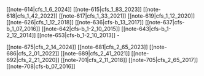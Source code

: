 
[[note-614|cfs_1_6_2024]]
[[note-615|cfs_1_83_2023]]
[[note-618|cfs_1_42_2022]]
[[note-617|cfs_1_33_2021]]
[[note-619|cfs_1_12_2020]]
[[note-626|cfs_1_12_2018]]
[[note-636|cfs-b_13_2017]]
[[note-637|cfs-b_1_07_2016]]
[[note-642|cfs-b_1-2_10_2015]]
[[note-643|cfs-b_1-2_12_2014]]
[[note-653|cfs-b_1-2_10_2013]] -



[[note-675|cfs_2_14_2024]]
[[note-681|cfs_2_65_2023]] 
[[note-686|cfs_2_01_2022]] 
[[note-689|cfs_2_41_2021]] 
[[note-692|cfs_2_21_2020]] 
[[note-701|cfs_2_11_2018]]
[[note-705|cfs_2_65_2017]]
[[note-708|cfs-b_07_2016]]


